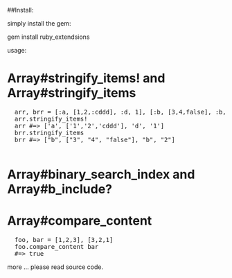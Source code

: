 ##Install:

simply install the gem:

  gem install ruby_extendsions
  
usage:

# Array#stringify_items! and Array#stringify_items
<pre>
  arr, brr = [:a, [1,2,:cddd], :d, 1], [:b, [3,4,false], :b,2]
  arr.stringify_items!
  arr #=> ['a', ['1','2','cddd'], 'd', '1']
  brr.stringify_items
  brr #=> ["b", ["3", "4", "false"], "b", "2"]

</pre>

# Array#binary_search_index and Array#b_include?
# Array#compare_content
<pre>
  foo, bar = [1,2,3], [3,2,1] 
  foo.compare_content bar
  #=> true 
</pre>

more ... please read source code.